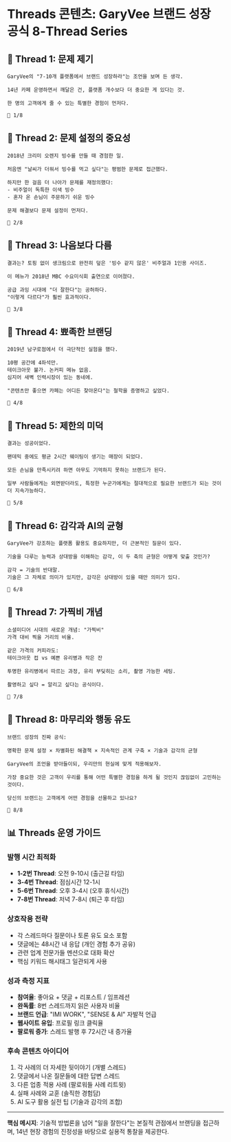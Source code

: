# Threads 콘텐츠: GaryVee 브랜드 성장 공식 8-Thread Series

## 🧵 Thread 1: 문제 제기
```
GaryVee의 "7-10개 플랫폼에서 브랜드 성장하라"는 조언을 보며 든 생각.

14년 카페 운영하면서 깨달은 건, 플랫폼 개수보다 더 중요한 게 있다는 것.

한 명의 고객에게 줄 수 있는 특별한 경험이 먼저다.

🧵 1/8
```

## 🧵 Thread 2: 문제 설정의 중요성  
```
2018년 크리미 오렌지 빙수를 만들 때 경험한 일.

처음엔 "날씨가 더워서 빙수를 먹고 싶다"는 평범한 문제로 접근했다.

하지만 한 걸음 더 나아가 문제를 재정의했다:
- 비주얼이 독특한 이색 빙수
- 혼자 온 손님이 주문하기 쉬운 빙수

문제 해결보다 문제 설정이 먼저다.

🧵 2/8
```

## 🧵 Thread 3: 나음보다 다름
```
결과는? 토핑 없이 생크림으로 완전히 덮은 '빙수 같지 않은' 비주얼과 1인용 사이즈.

이 메뉴가 2018년 MBC 수요미식회 출연으로 이어졌다.

공급 과잉 시대에 "더 잘한다"는 공허하다.
"이렇게 다르다"가 훨씬 효과적이다.

🧵 3/8
```

## 🧵 Thread 4: 뾰족한 브랜딩
```
2019년 남구로점에서 더 극단적인 실험을 했다.

10평 공간에 4좌석만.
테이크아웃 불가. 논커피 메뉴 없음.
심지어 새벽 인력시장이 있는 동네에.

"콘텐츠만 좋으면 카페는 어디든 찾아온다"는 철학을 증명하고 싶었다.

🧵 4/8
```

## 🧵 Thread 5: 제한의 미덕
```
결과는 성공이었다.

팬데믹 중에도 평균 2시간 웨이팅이 생기는 매장이 되었다.

모든 손님을 만족시키려 하면 아무도 기억하지 못하는 브랜드가 된다.

일부 사람들에게는 외면받더라도, 특정한 누군가에게는 절대적으로 필요한 브랜드가 되는 것이 더 지속가능하다.

🧵 5/8
```

## 🧵 Thread 6: 감각과 AI의 균형
```
GaryVee가 강조하는 플랫폼 활용도 중요하지만, 더 근본적인 질문이 있다.

기술을 다루는 능력과 상대방을 이해하는 감각, 이 두 축의 균형은 어떻게 맞출 것인가?

감각 = 기술의 반대말.
기술은 그 자체로 의미가 있지만, 감각은 상대방이 있을 때만 의미가 있다.

🧵 6/8
```

## 🧵 Thread 7: 가찍비 개념
```
소셜미디어 시대의 새로운 개념: "가찍비"
가격 대비 찍을 거리의 비율.

같은 가격의 커피라도:
테이크아웃 컵 vs 예쁜 유리병과 작은 잔

투명한 유리병에서 따르는 과정, 유리 부딪히는 소리, 촬영 가능한 세팅.

촬영하고 싶다 = 알리고 싶다는 공식이다.

🧵 7/8
```

## 🧵 Thread 8: 마무리와 행동 유도
```
브랜드 성장의 진짜 공식:

명확한 문제 설정 × 차별화된 해결책 × 지속적인 관계 구축 × 기술과 감각의 균형

GaryVee의 조언을 받아들이되, 우리만의 현실에 맞게 적용해보자.

가장 중요한 것은 고객이 우리를 통해 어떤 특별한 경험을 하게 될 것인지 끊임없이 고민하는 것이다.

당신의 브랜드는 고객에게 어떤 경험을 선물하고 있나요? 

🧵 8/8
```

## 📊 Threads 운영 가이드

### 발행 시간 최적화
- **1-2번 Thread**: 오전 9-10시 (출근길 타임)
- **3-4번 Thread**: 점심시간 12-1시
- **5-6번 Thread**: 오후 3-4시 (오후 휴식시간)
- **7-8번 Thread**: 저녁 7-8시 (퇴근 후 타임)

### 상호작용 전략
- 각 스레드마다 질문이나 토론 유도 요소 포함
- 댓글에는 48시간 내 응답 (개인 경험 추가 공유)
- 관련 업계 전문가들 멘션으로 대화 확산
- 핵심 키워드 해시태그 일관되게 사용

### 성과 측정 지표
- **참여율**: 좋아요 + 댓글 + 리포스트 / 임프레션
- **완독률**: 8번 스레드까지 읽은 사용자 비율
- **브랜드 언급**: "IMI WORK", "SENSE & AI" 자발적 언급
- **웹사이트 유입**: 프로필 링크 클릭율
- **팔로워 증가**: 스레드 발행 후 72시간 내 증가율

### 후속 콘텐츠 아이디어
1. 각 사례의 더 자세한 뒷이야기 (개별 스레드)
2. 댓글에서 나온 질문들에 대한 답변 스레드
3. 다른 업종 적용 사례 (팔로워들 사례 리트윗)
4. 실패 사례와 교훈 (솔직한 경험담)
5. AI 도구 활용 실전 팁 (기술과 감각의 조합)

---

**핵심 메시지**: 기술적 방법론을 넘어 "일을 잘한다"는 본질적 관점에서 브랜딩을 접근하며, 14년 현장 경험의 진정성을 바탕으로 실용적 통찰을 제공한다.